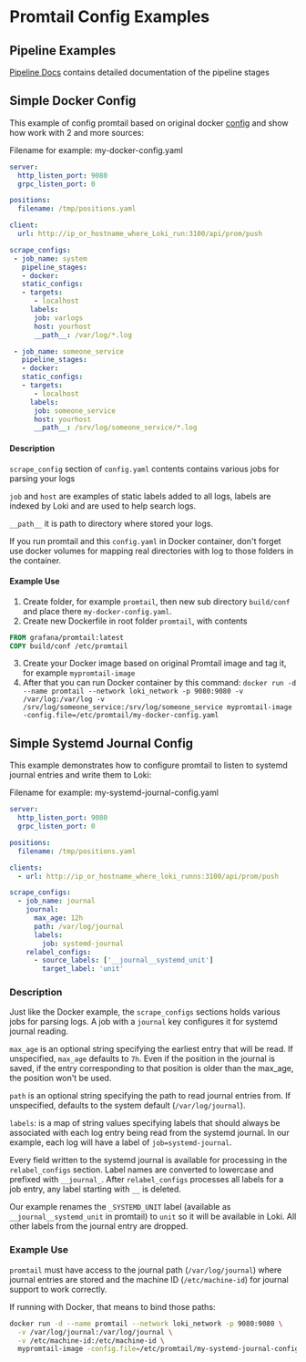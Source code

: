 # Promtail Config Examples

## Pipeline Examples

[Pipeline Docs](./logentry/processing-log-lines.md) contains detailed documentation of the pipeline stages

## Simple Docker Config

This example of config promtail based on original docker [config](https://github.com/grafana/loki/blob/master/cmd/promtail/promtail-docker-config.yaml)
and show how work with 2 and more sources:

Filename for example: my-docker-config.yaml
```yaml
server:
  http_listen_port: 9080
  grpc_listen_port: 0

positions:
  filename: /tmp/positions.yaml

client:
  url: http://ip_or_hostname_where_Loki_run:3100/api/prom/push

scrape_configs:
 - job_name: system
   pipeline_stages:
   - docker:
   static_configs:
   - targets:
      - localhost
     labels:
      job: varlogs
      host: yourhost
      __path__: /var/log/*.log

 - job_name: someone_service
   pipeline_stages:
   - docker:
   static_configs:
   - targets:
      - localhost
     labels:
      job: someone_service
      host: yourhost
      __path__: /srv/log/someone_service/*.log

```

#### Description

`scrape_config` section of `config.yaml` contents contains various jobs for parsing your logs

`job` and `host` are examples of static labels added to all logs, labels are indexed by Loki and are used to help search logs.

`__path__` it is path to directory where stored your logs.

If you run promtail and this `config.yaml` in Docker container, don't forget use docker volumes for mapping real directories
with log to those folders in the container.

#### Example Use
1) Create folder, for example `promtail`, then new sub directory `build/conf` and place there `my-docker-config.yaml`.
2) Create new Dockerfile in root folder `promtail`, with contents
```dockerfile
FROM grafana/promtail:latest
COPY build/conf /etc/promtail
```
3) Create your Docker image based on original Promtail image and tag it, for example `mypromtail-image`
3) After that you can run Docker container by this command:
`docker run -d --name promtail --network loki_network -p 9080:9080 -v /var/log:/var/log -v /srv/log/someone_service:/srv/log/someone_service mypromtail-image -config.file=/etc/promtail/my-docker-config.yaml`

## Simple Systemd Journal Config

This example demonstrates how to configure promtail to listen to systemd journal
entries and write them to Loki:

Filename for example: my-systemd-journal-config.yaml

```yaml
server:
  http_listen_port: 9080
  grpc_listen_port: 0

positions:
  filename: /tmp/positions.yaml

clients:
  - url: http://ip_or_hostname_where_loki_runns:3100/api/prom/push

scrape_configs:
  - job_name: journal
    journal:
      max_age: 12h
      path: /var/log/journal
      labels:
        job: systemd-journal
    relabel_configs:
      - source_labels: ['__journal__systemd_unit']
        target_label: 'unit'
```

### Description

Just like the Docker example, the `scrape_configs` sections holds various
jobs for parsing logs. A job with a `journal` key configures it for systemd
journal reading.

`max_age` is an optional string specifying the earliest entry that will be
read. If unspecified, `max_age` defaults to `7h`. Even if the position in the
journal is saved, if the entry corresponding to that position is older than
the max_age, the position won't be used.

`path` is an optional string specifying the path to read journal entries
from. If unspecified, defaults to the system default (`/var/log/journal`).

`labels`: is a map of string values specifying labels that should always
be associated with each log entry being read from the systemd journal.
In our example, each log will have a label of `job=systemd-journal`.

Every field written to the systemd journal is available for processing
in the `relabel_configs` section. Label names are converted to lowercase
and prefixed with `__journal_`. After `relabel_configs` processes all
labels for a job entry, any label starting with `__` is deleted.

Our example renames the `_SYSTEMD_UNIT` label (available as
`__journal__systemd_unit` in promtail) to `unit` so it will be available
in Loki. All other labels from the journal entry are dropped.

### Example Use

`promtail` must have access to the journal path (`/var/log/journal`)
where journal entries are stored and the machine ID (`/etc/machine-id`) for
journal support to work correctly.

If running with Docker, that means to bind those paths:

```bash
docker run -d --name promtail --network loki_network -p 9080:9080 \
  -v /var/log/journal:/var/log/journal \
  -v /etc/machine-id:/etc/machine-id \
  mypromtail-image -config.file=/etc/promtail/my-systemd-journal-config.yaml
```
